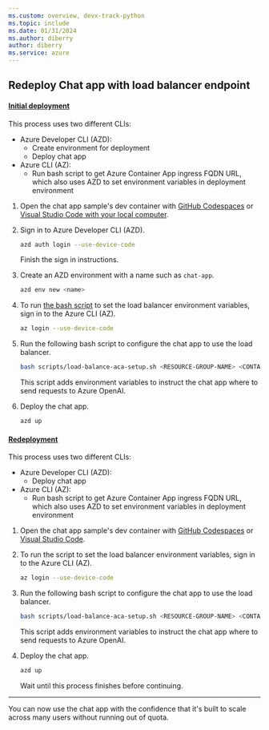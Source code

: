 ```yaml
---
ms.custom: overview, devx-track-python
ms.topic: include
ms.date: 01/31/2024
ms.author: diberry
author: diberry
ms.service: azure
---
```


## Redeploy Chat app with load balancer endpoint

#### [Initial deployment](#tab/initial-deployment)

This process uses two different CLIs:

* Azure Developer CLI (AZD): 
    * Create environment for deployment
    * Deploy chat app 
* Azure CLI (AZ):
    * Run bash script to get Azure Container App ingress FQDN URL, which also uses AZD to set environment variables in deployment environment

1. Open the chat app sample's dev container with [GitHub Codespaces](https://codespaces.new/Azure-Samples/azure-search-openai-demo) or [Visual Studio Code with your local computer](https://vscode.dev/redirect?url=vscode://ms-vscode-remote.remote-containers/cloneInVolume?url=https://github.com/azure-samples/azure-search-openai-demo).

1. Sign in to Azure Developer CLI (AZD).

    ```bash
    azd auth login --use-device-code
    ```

    Finish the sign in instructions.

1. Create an AZD environment with a name such as `chat-app`.

    ```bash
    azd env new <name>
    ```

1. To run [the bash script](https://github.com/Azure-Samples/azure-search-openai-demo/blob/main/scripts/load-balance-aca-setup.sh) to set the load balancer environment variables, sign in to the Azure CLI (AZ).

    ```bash
    az login --use-device-code
    ```

1. Run the following bash script to configure the chat app to use the load balancer.

    ```bash
    bash scripts/load-balance-aca-setup.sh <RESOURCE-GROUP-NAME> <CONTAINER-APP-URL>
    ```

    This script adds environment variables to instruct the chat app where to send requests to Azure OpenAI. 

1. Deploy the chat app.

    ```bash
    azd up
    ```

#### [Redeployment](#tab/redeployment)

This process uses two different CLIs:

* Azure Developer CLI (AZD): 
    * Deploy chat app 
* Azure CLI (AZ):
    * Run bash script to get Azure Container App ingress FQDN URL, which also uses AZD to set environment variables in deployment environment


1. Open the chat app sample's dev container with [GitHub Codespaces](https://codespaces.new/Azure-Samples/azure-search-openai-demo) or [Visual Studio Code](https://vscode.dev/redirect?url=vscode://ms-vscode-remote.remote-containers/cloneInVolume?url=https://github.com/azure-samples/azure-search-openai-demo).

1. To run the script to set the load balancer environment variables, sign in to the Azure CLI (AZ).

    ```bash
    az login --use-device-code
    ```

1. Run the following bash script to configure the chat app to use the load balancer.

    ```bash
    bash scripts/load-balance-aca-setup.sh <RESOURCE-GROUP-NAME> <CONTAINER-APP-URL>
    ```

    This script adds environment variables to instruct the chat app where to send requests to Azure OpenAI. 

1. Deploy the chat app.

    ```bash
    azd up
    ```
    
    Wait until this process finishes before continuing.

---

You can now use the chat app with the confidence that it's built to scale across many users without running out of quota. 

